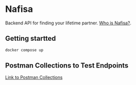 # Nafisa
Backend API for finding your lifetime partner. [Who is Nafisa?](https://en.wikipedia.org/wiki/Khadija_bint_Khuwaylid#Marriage_to_Muhammad).

## Getting startted
```bash
docker compose up
```

## Postman Collections to Test Endpoints
[Link to Postman Collections](https://elements.getpostman.com/redirect?entityId=3737341-2aa47bbe-93b9-47f6-9143-d89eb19fd550&entityType=collection)